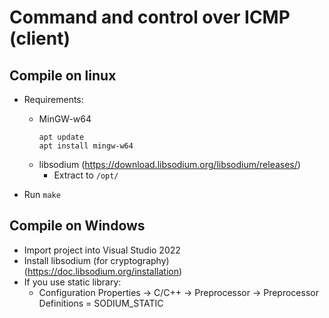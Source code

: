 # Command and control over ICMP (client)



## Compile on linux
- Requirements: 
	- MinGW-w64
		```
		apt update
		apt install mingw-w64
		```
	- libsodium (https://download.libsodium.org/libsodium/releases/)
		- Extract to `/opt/`

- Run `make`

## Compile on Windows
- Import project into Visual Studio 2022
- Install libsodium (for cryptography) (https://doc.libsodium.org/installation)
- If you use static library:
	- Configuration Properties -> C/C++ -> Preprocessor -> Preprocessor Definitions = SODIUM_STATIC

